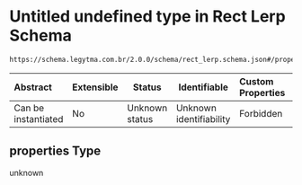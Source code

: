 # Untitled undefined type in Rect Lerp Schema

```txt
https://schema.legytma.com.br/2.0.0/schema/rect_lerp.schema.json#/properties
```




| Abstract            | Extensible | Status         | Identifiable            | Custom Properties | Additional Properties | Access Restrictions | Defined In                                                                        |
| :------------------ | ---------- | -------------- | ----------------------- | :---------------- | --------------------- | ------------------- | --------------------------------------------------------------------------------- |
| Can be instantiated | No         | Unknown status | Unknown identifiability | Forbidden         | Allowed               | none                | [rect_lerp.schema.json\*](../schema/rect_lerp.schema.json) |

## properties Type

unknown
